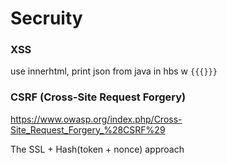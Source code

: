 # Secruity 

### XSS
use innerhtml, print json from java in hbs w `{{{}}}`

### CSRF (Cross-Site Request Forgery)
https://www.owasp.org/index.php/Cross-Site_Request_Forgery_%28CSRF%29

The SSL + Hash(token + nonce) approach 
